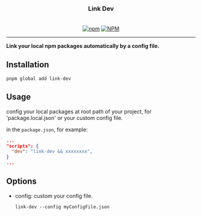 <h3 align="center" style="margin: 30px 0 35px;">Link Dev</h3>

<p align="center">
  <a href="https://www.npmjs.com/package/link-dev"><img alt="npm" src="https://img.shields.io/npm/v/link-dev"></a>
  <a href="https://raw.githubusercontent.com/imyangyong/link-dev/master/LICENSE"><img alt="NPM" src="https://img.shields.io/npm/l/link-dev"></a>
</p>

---

**Link your local npm packages automatically by a config file.**

## Installation

```
pnpm global add link-dev
```

## Usage

config your local packages at root path of your project, for 'package.local.json' or your custom config file.

in the `package.json`, for example:

```json
...
"scripts": {
  "dev": "link-dev && xxxxxxxx",
}
...
```

## Options

- config: custom your config file.

  `link-dev --config myConfigFile.json`